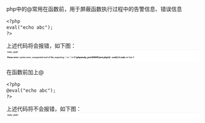 php中的@常用在函数前，用于屏蔽函数执行过程中的告警信息、错误信息


```
<?php
eval("echo abc");
?>
```
上述代码将会报错，如下图：  
![image](./0.png)

在函数前加上@
```
<?php
@eval("echo abc");
?>
```
上述代码将不会报错，如下图：  
![image](./1.png)
